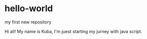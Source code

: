 # hello-world
my first new repository

Hi all!
My name is Kuba, I'm juest starting my jurney with java script.
